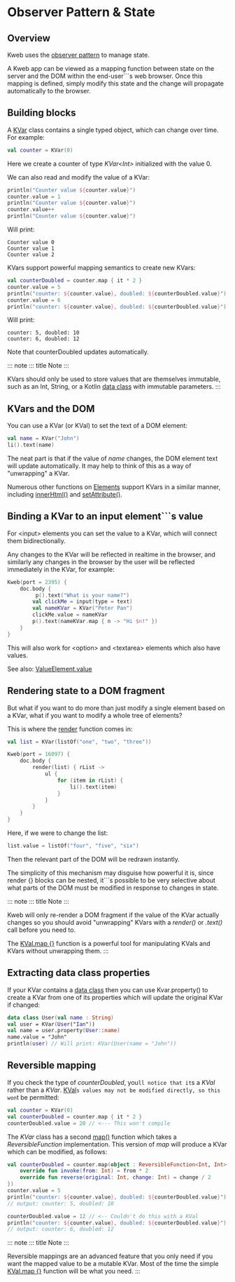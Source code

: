 # Observer Pattern & State

## Overview

Kweb uses the [observer
pattern](https://en.wikipedia.org/wiki/Observer_pattern) to manage
state.

A Kweb app can be viewed as a mapping function between state on the
server and the DOM within the end-user```s web browser. Once this mapping
is defined, simply modify this state and the change will propagate
automatically to the browser.

## Building blocks

A
[KVar](https://github.com/kwebio/kweb-core/blob/master/src/main/kotlin/kweb/state/KVar.kt)
class contains a single typed object, which can change over time. For
example:

```kotlin
val counter = KVar(0)
```

Here we create a counter of type *KVar\<Int\>* initialized with the
value 0.

We can also read and modify the value of a KVar:

```kotlin
println("Counter value ${counter.value}")
counter.value = 1
println("Counter value ${counter.value}")
counter.value++
println("Counter value ${counter.value}")
```

Will print:

```text
Counter value 0
Counter value 1
Counter value 2
```

KVars support powerful mapping semantics to create new KVars:

```kotlin
val counterDoubled = counter.map { it * 2 }
counter.value = 5
println("counter: ${counter.value}, doubled: ${counterDoubled.value}")
counter.value = 6
println("counter: ${counter.value}, doubled: ${counterDoubled.value}")
```

Will print:

```text
counter: 5, doubled: 10
counter: 6, doubled: 12
```

Note that counterDoubled updates automatically.

::: note
::: title
Note
:::

KVars should only be used to store values that are themselves immutable,
such as an Int, String, or a Kotlin [data
class](https://kotlinlang.org/docs/reference/data-classes.html) with
immutable parameters.
:::

## KVars and the DOM

You can use a KVar (or KVal) to set the text of a DOM element:

```kotlin
val name = KVar("John")
li().text(name)
```

The neat part is that if the value of *name* changes, the DOM element
text will update automatically. It may help to think of this as a way of
\"unwrapping\" a KVar.

Numerous other functions on
[Elements](https://jitpack.io/com/github/kwebio/core/0.3.15/javadoc/io.kweb.dom.element/-element/index.html)
support KVars in a similar manner, including
[innerHtml()](https://jitpack.io/com/github/kwebio/core/0.3.15/javadoc/io.kweb.dom.element/-element/inner-h-t-m-l.html)
and
[setAttribute()](https://jitpack.io/com/github/kwebio/core/0.3.15/javadoc/io.kweb.dom.element/-element/set-attribute.html).

## Binding a KVar to an input element```s value

For \<input\> elements you can set the value to a KVar, which will
connect them bidirectionally.

Any changes to the KVar will be reflected in realtime in the browser,
and similarly any changes in the browser by the user will be reflected
immediately in the KVar, for example:

```kotlin
Kweb(port = 2395) {
    doc.body {
         p().text("What is your name?")
        val clickMe = input(type = text)
        val nameKVar = KVar("Peter Pan")
        clickMe.value = nameKVar
        p().text(nameKVar.map { n -> "Hi $n!" })
    }
}
```

This will also work for \<option\> and \<textarea\> elements which also
have values.

See also:
[ValueElement.value](https://github.com/kwebio/kweb-core/blob/master/src/main/kotlin/kweb/prelude.kt#L232)

## Rendering state to a DOM fragment

But what if you want to do more than just modify a single element based
on a KVar, what if you want to modify a whole tree of elements?

This is where the
[render](https://jitpack.io/com/github/kwebio/core/0.3.15/javadoc/io.kweb.state.persistent/render.html)
function comes in:

```kotlin
val list = KVar(listOf("one", "two", "three"))

Kweb(port = 16097) {
    doc.body {
        render(list) { rList ->
            ul {
                for (item in rList) {
                    li().text(item)
                }
            }
        }
    }
}
```

Here, if we were to change the list:

```kotlin
list.value = listOf("four", "five", "six")
```

Then the relevant part of the DOM will be redrawn instantly.

The simplicity of this mechanism may disguise how powerful it is, since
render {} blocks can be nested, it```s possible to be very selective
about what parts of the DOM must be modified in response to changes in
state.

::: note
::: title
Note
:::

Kweb will only re-render a DOM fragment if the value of the KVar
actually changes so you should avoid \"unwrapping\" KVars with a
*render()* or *.text()* call before you need to.

The [KVal.map
{}](https://javadoc.jitpack.io/com/github/kwebio/core/0.3.15/javadoc/io.kweb.state/-k-val/map.html)
function is a powerful tool for manipulating KVals and KVars without
unwrapping them.
:::

## Extracting data class properties

If your KVar contains a [data
class](https://kotlinlang.org/docs/reference/data-classes.html) then you
can use Kvar.property() to create a KVar from one of its properties
which will update the original KVar if changed:

```kotlin
data class User(val name : String)
val user = KVar(User("Ian"))
val name = user.property(User::name)
name.value = "John"
println(user) // Will print: KVar(User(name = "John"))
```

## Reversible mapping

If you check the type of *counterDoubled*, you```ll notice that it```s a
*KVal* rather than a *KVar*.
[KVal](https://jitpack.io/com/github/kwebio/core/0.3.15/javadoc/io.kweb.state/-k-val/index.html)```s
values may not be modified directly, so this won```t be permitted:

```kotlin
val counter = KVar(0)
val counterDoubled = counter.map { it * 2 }
counterDoubled.value = 20 // <--- This won't compile
```

The *KVar* class has a second
[map()](https://jitpack.io/com/github/kwebio/core/0.3.15/javadoc/io.kweb.state/-k-var/map.html)
function which takes a *ReversibleFunction* implementation. This version
of *map* will produce a KVar which can be modified, as follows:

```kotlin
val counterDoubled = counter.map(object : ReversibleFunction<Int, Int>("doubledCounter") {
    override fun invoke(from: Int) = from * 2
    override fun reverse(original: Int, change: Int) = change / 2
})
counter.value = 5
println("counter: ${counter.value}, doubled: ${counterDoubled.value}")
// output: counter: 5, doubled: 10

counterDoubled.value = 12 // <-- Couldn't do this with a KVal
println("counter: ${counter.value}, doubled: ${counterDoubled.value}")
// output: counter: 6, doubled: 12
```

::: note
::: title
Note
:::

Reversible mappings are an advanced feature that you only need if you
want the mapped value to be a mutable KVar. Most of the time the simple
[KVal.map
{}](https://javadoc.jitpack.io/com/github/kwebio/core/0.3.15/javadoc/io.kweb.state/-k-val/map.html)
function will be what you need.
:::
